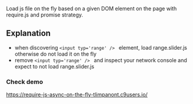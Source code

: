 Load js file on the fly based on a given DOM element on the page with require.js and promise strategy.

## Explanation

- when discovering ```<input typ='range' /> ``` element, load range.slider.js otherwise do not load it on the fly
- remove ```<input typ='range' /> ``` and inspect your network console and expect to not load range.slider.js

### Check demo
https://require-js-async-on-the-fly-tlimpanont.c9users.io/
